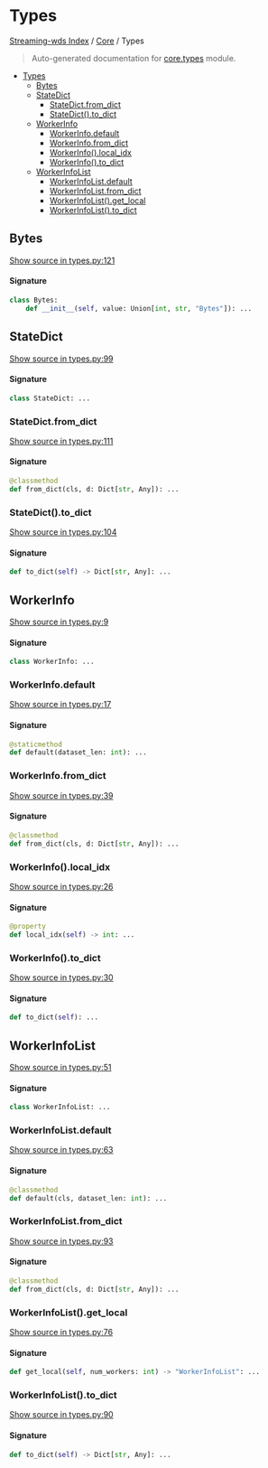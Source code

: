 # Types

[Streaming-wds Index](../README.md#streaming-wds-index) / [Core](./index.md#core) / Types

> Auto-generated documentation for [core.types](../../streaming_wds/core/types.py) module.

- [Types](#types)
  - [Bytes](#bytes)
  - [StateDict](#statedict)
    - [StateDict.from_dict](#statedictfrom_dict)
    - [StateDict().to_dict](#statedict()to_dict)
  - [WorkerInfo](#workerinfo)
    - [WorkerInfo.default](#workerinfodefault)
    - [WorkerInfo.from_dict](#workerinfofrom_dict)
    - [WorkerInfo().local_idx](#workerinfo()local_idx)
    - [WorkerInfo().to_dict](#workerinfo()to_dict)
  - [WorkerInfoList](#workerinfolist)
    - [WorkerInfoList.default](#workerinfolistdefault)
    - [WorkerInfoList.from_dict](#workerinfolistfrom_dict)
    - [WorkerInfoList().get_local](#workerinfolist()get_local)
    - [WorkerInfoList().to_dict](#workerinfolist()to_dict)

## Bytes

[Show source in types.py:121](../../streaming_wds/core/types.py#L121)

#### Signature

```python
class Bytes:
    def __init__(self, value: Union[int, str, "Bytes"]): ...
```



## StateDict

[Show source in types.py:99](../../streaming_wds/core/types.py#L99)

#### Signature

```python
class StateDict: ...
```

### StateDict.from_dict

[Show source in types.py:111](../../streaming_wds/core/types.py#L111)

#### Signature

```python
@classmethod
def from_dict(cls, d: Dict[str, Any]): ...
```

### StateDict().to_dict

[Show source in types.py:104](../../streaming_wds/core/types.py#L104)

#### Signature

```python
def to_dict(self) -> Dict[str, Any]: ...
```



## WorkerInfo

[Show source in types.py:9](../../streaming_wds/core/types.py#L9)

#### Signature

```python
class WorkerInfo: ...
```

### WorkerInfo.default

[Show source in types.py:17](../../streaming_wds/core/types.py#L17)

#### Signature

```python
@staticmethod
def default(dataset_len: int): ...
```

### WorkerInfo.from_dict

[Show source in types.py:39](../../streaming_wds/core/types.py#L39)

#### Signature

```python
@classmethod
def from_dict(cls, d: Dict[str, Any]): ...
```

### WorkerInfo().local_idx

[Show source in types.py:26](../../streaming_wds/core/types.py#L26)

#### Signature

```python
@property
def local_idx(self) -> int: ...
```

### WorkerInfo().to_dict

[Show source in types.py:30](../../streaming_wds/core/types.py#L30)

#### Signature

```python
def to_dict(self): ...
```



## WorkerInfoList

[Show source in types.py:51](../../streaming_wds/core/types.py#L51)

#### Signature

```python
class WorkerInfoList: ...
```

### WorkerInfoList.default

[Show source in types.py:63](../../streaming_wds/core/types.py#L63)

#### Signature

```python
@classmethod
def default(cls, dataset_len: int): ...
```

### WorkerInfoList.from_dict

[Show source in types.py:93](../../streaming_wds/core/types.py#L93)

#### Signature

```python
@classmethod
def from_dict(cls, d: Dict[str, Any]): ...
```

### WorkerInfoList().get_local

[Show source in types.py:76](../../streaming_wds/core/types.py#L76)

#### Signature

```python
def get_local(self, num_workers: int) -> "WorkerInfoList": ...
```

### WorkerInfoList().to_dict

[Show source in types.py:90](../../streaming_wds/core/types.py#L90)

#### Signature

```python
def to_dict(self) -> Dict[str, Any]: ...
```
